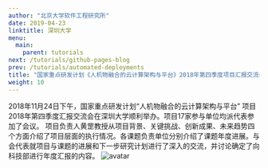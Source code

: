 ```yaml
---
author: "北京大学软件工程研究所"
date: 2019-04-23
linktitle: 深圳大学
menu:
  main:
    parent: tutorials
next: /tutorials/github-pages-blog
prev: /tutorials/automated-deployments
title: "国家重点研发计划《人机物融合的云计算架构与平台》2018年第四季度项目汇报交流会在深圳大学顺利举办"
weight: 10
---
```

2018年11月24日下午，国家重点研发计划“人机物融合的云计算架构与平台” 项目2018年第四季度汇报交流会在深圳大学顺利举办。项目17家参与单位均派代表参加了会议。 项目负责人黄罡教授从项目背景、关键挑战、创新成果、未来趋势四个方面介绍了项目层面的执行情况。各课题负责单位分别介绍了课题年度进展。与会代表就项目与课题的进展和下一步研究计划进行了深入的交流，并讨论确定了向科技部进行年度汇报的内容。
![avatar](http://qiniu-idup.nemoworks.info/images/2018yfb1004800.cn/szdx.png)